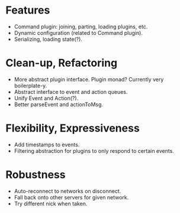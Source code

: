 # Features
- Command plugin: joining, parting, loading plugins, etc.
- Dynamic configuration (related to Command plugin).
- Serializing, loading state(?).

# Clean-up, Refactoring
- More abstract plugin interface. Plugin monad? Currently very boilerplate-y.
- Abstract interface to event and action queues.
- Unify Event and Action(?).
- Better parseEvent and actionToMsg.

# Flexibility, Expressiveness
- Add timestamps to events.
- Filtering abstraction for plugins to only respond to certain events.

# Robustness
- Auto-reconnect to networks on disconnect.
- Fall back onto other servers for given network.
- Try different nick when taken.
